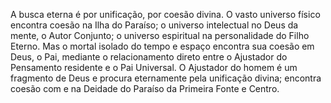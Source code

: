 ﻿A busca eterna é por unificação, por coesão divina. O vasto universo físico encontra coesão na Ilha do Paraíso; o universo intelectual no Deus da mente, o Autor Conjunto; o universo espiritual na personalidade do Filho Eterno. Mas o mortal isolado do tempo e espaço encontra sua coesão em Deus, o Pai, mediante o relacionamento direto entre o Ajustador do Pensamento residente e o Pai Universal. O Ajustador do homem é um fragmento de Deus e procura eternamente pela unificação divina; encontra coesão com e na Deidade do Paraíso da Primeira Fonte e Centro.